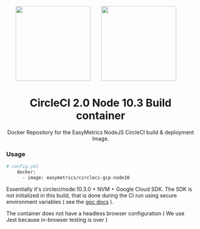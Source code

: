<div align="center">
  <img width="200" height="200"
    src="https://cdn.worldvectorlogo.com/logos/circleci.svg">
  <a href="https://github.com/easymetrics">
    <img width="200" height="200" vspace="" hspace="25"
      src="https://cdn.worldvectorlogo.com/logos/easymetrics-inc.svg">
  </a>
  <h1>CircleCI 2.0 Node 10.3 Build container</h1>
  <p>Docker Repository for the EasyMetrics NodeJS CircleCI build & deployment Image.<p>
</div>

### Usage
```bash
# config.yml
    docker:
      - image: easymetrics/circleci-gcp-node10
```

Essentially it's circleci/node:10.3.0 + NVM + Google Cloud SDK. The SDK is not initialized in this build, that is done during the CI run using secure environment variables ( see the [gpc docs](https://circleci.com/docs/2.0/google-container-engine/) ).

The container does not have a headless browser configuration ( We use Jest because in-browser testing is over ) 
